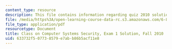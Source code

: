 ```yaml
---
content_type: resource
description: This file contains information regarding quiz 2010 solution.
file: /media/https%3A/open-learning-course-data-rc.s3.amazonaws.com/6-858-computer-systems-security-fall-2014/633732f507738579e7abb86b5acf11e8_MIT6_858F14_q10-1_sol.pdf
file_type: application/pdf
resourcetype: Document
title: Class on Computer Systems Security, Exam 1 Solution, Fall 2010
uid: 633732f5-0773-8579-e7ab-b86b5acf11e8
---
```

